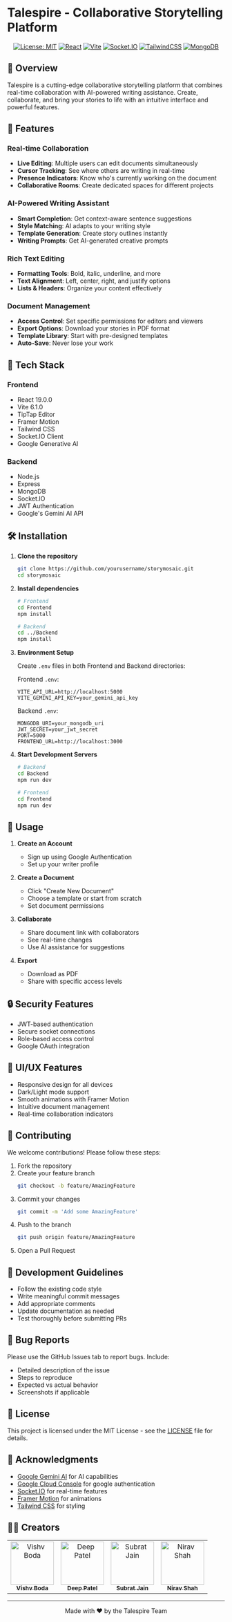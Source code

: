# Talespire - Collaborative Storytelling Platform

<div align="center">
<!--   <img src="./favicon.ico" alt="Talespire Logo" width="200"/> -->
  
  [![License: MIT](https://img.shields.io/badge/License-MIT-blue.svg)](https://opensource.org/licenses/MIT)
  [![React](https://img.shields.io/badge/React-19.0.0-61dafb.svg)](https://reactjs.org/)
  [![Vite](https://img.shields.io/badge/Vite-6.1.0-646cff.svg)](https://vitejs.dev/)
  [![Socket.IO](https://img.shields.io/badge/Socket.IO-4.8.1-010101.svg)](https://socket.io/)
  [![TailwindCSS](https://img.shields.io/badge/Tailwind-3.4.17-38bdf8.svg)](https://tailwindcss.com/)
  [![MongoDB](https://img.shields.io/badge/MongoDB-7.8.6-4db33d.svg)](https://www.mongodb.com/)
</div>

## 🎯 Overview

Talespire is a cutting-edge collaborative storytelling platform that combines real-time collaboration with AI-powered writing assistance. Create, collaborate, and bring your stories to life with an intuitive interface and powerful features.

## 🌟 Features

### Real-time Collaboration
- **Live Editing**: Multiple users can edit documents simultaneously
- **Cursor Tracking**: See where others are writing in real-time
- **Presence Indicators**: Know who's currently working on the document
- **Collaborative Rooms**: Create dedicated spaces for different projects

### AI-Powered Writing Assistant
- **Smart Completion**: Get context-aware sentence suggestions
- **Style Matching**: AI adapts to your writing style
- **Template Generation**: Create story outlines instantly
- **Writing Prompts**: Get AI-generated creative prompts

### Rich Text Editing
- **Formatting Tools**: Bold, italic, underline, and more
- **Text Alignment**: Left, center, right, and justify options
- **Lists & Headers**: Organize your content effectively

### Document Management
- **Access Control**: Set specific permissions for editors and viewers
- **Export Options**: Download your stories in PDF format
- **Template Library**: Start with pre-designed templates
- **Auto-Save**: Never lose your work

## 🚀 Tech Stack

### Frontend
- React 19.0.0
- Vite 6.1.0
- TipTap Editor
- Framer Motion
- Tailwind CSS
- Socket.IO Client
- Google Generative AI

### Backend
- Node.js
- Express
- MongoDB
- Socket.IO
- JWT Authentication
- Google's Gemini AI API

## 🛠️ Installation

1. **Clone the repository**
   ```bash
   git clone https://github.com/yourusername/storymosaic.git
   cd storymosaic
   ```

2. **Install dependencies**
   ```bash
   # Frontend
   cd Frontend
   npm install

   # Backend
   cd ../Backend
   npm install
   ```

3. **Environment Setup**

   Create `.env` files in both Frontend and Backend directories:

   Frontend `.env`:
   ```env
   VITE_API_URL=http://localhost:5000
   VITE_GEMINI_API_KEY=your_gemini_api_key
   ```

   Backend `.env`:
   ```env
   MONGODB_URI=your_mongodb_uri
   JWT_SECRET=your_jwt_secret
   PORT=5000
   FRONTEND_URL=http://localhost:3000
   ```

4. **Start Development Servers**
   ```bash
   # Backend
   cd Backend
   npm run dev

   # Frontend
   cd Frontend
   npm run dev
   ```

## 📱 Usage

1. **Create an Account**
   - Sign up using Google Authentication
   - Set up your writer profile

2. **Create a Document**
   - Click "Create New Document"
   - Choose a template or start from scratch
   - Set document permissions

3. **Collaborate**
   - Share document link with collaborators
   - See real-time changes
   - Use AI assistance for suggestions

4. **Export**
   - Download as PDF
   - Share with specific access levels

## 🔒 Security Features

- JWT-based authentication
- Secure socket connections
- Role-based access control
- Google OAuth integration

## 🎨 UI/UX Features

- Responsive design for all devices
- Dark/Light mode support
- Smooth animations with Framer Motion
- Intuitive document management
- Real-time collaboration indicators

## 🤝 Contributing

We welcome contributions! Please follow these steps:

1. Fork the repository
2. Create your feature branch
   ```bash
   git checkout -b feature/AmazingFeature
   ```
3. Commit your changes
   ```bash
   git commit -m 'Add some AmazingFeature'
   ```
4. Push to the branch
   ```bash
   git push origin feature/AmazingFeature
   ```
5. Open a Pull Request

## 📝 Development Guidelines

- Follow the existing code style
- Write meaningful commit messages
- Add appropriate comments
- Update documentation as needed
- Test thoroughly before submitting PRs

## 🐛 Bug Reports

Please use the GitHub Issues tab to report bugs. Include:
- Detailed description of the issue
- Steps to reproduce
- Expected vs actual behavior
- Screenshots if applicable

## 📄 License

This project is licensed under the MIT License - see the [LICENSE](LICENSE) file for details.

## 🙏 Acknowledgments

- [Google Gemini AI](https://ai.google.dev/) for AI capabilities
- [Google Cloud Console](https://console.cloud.google.com/) for google authentication
- [Socket.IO](https://socket.io/) for real-time features
- [Framer Motion](https://www.framer.com/motion/) for animations
- [Tailwind CSS](https://tailwindcss.com/) for styling

## 👨‍💻 Creators

<div align="center">
  <table>
    <tr>
      <td align="center">
        <a href="https://github.com/vishv0407">
          <img src="https://avatars.githubusercontent.com/u/126045993?v=4" width="100px;" alt="Vishv Boda"/>
          <br />
          <sub><b>Vishv Boda</b></sub>
        </a>
      </td>
      <td align="center">
        <a href="https://github.com/DataWizard1631">
          <img src="https://avatars.githubusercontent.com/u/143613914?v=4" width="100px;" alt="Deep Patel"/>
          <br />
          <sub><b>Deep Patel</b></sub>
        </a>
      </td>
      <td align="center">
        <a href="https://github.com/CodexKnight-ai">
          <img src="https://avatars.githubusercontent.com/u/148789243?v=4" width="100px;" alt="Subrat Jain"/>
          <br />
          <sub><b>Subrat Jain</b></sub>
        </a>
      </td>
      <td align="center">
        <a href="https://github.com/NiravShah1729">
          <img src="https://avatars.githubusercontent.com/u/199188656?v=4" width="100px;" alt="Nirav Shah"/>
          <br />
          <sub><b>Nirav Shah</b></sub>
        </a>
      </td>
    </tr>
  </table>
</div>

---

<div align="center">
  Made with ❤️ by the Talespire Team
</div>
